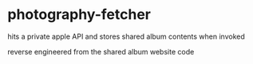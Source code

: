 # photography-fetcher

hits a private apple API and stores shared album contents when invoked

reverse engineered from the shared album website code
